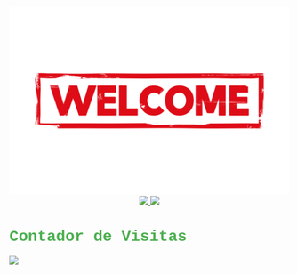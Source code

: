 <div align="center">
  <a href="https://github.com/ntlcs">
    <img src="welcome.png" alt="welcome">
  </a>

  <br/>

  <a href="https://www.linkedin.com/in/nataliaasilva/" target="_blank">
    <img src="https://img.shields.io/badge/LinkedIn-0077B5?style=for-the-badge&logo=linkedin&logoColor=white" target="_blank"> 
  </a>

  <a href="mailto:coder.ncs@gmail.com" target="_blank">
    <img src="https://img.shields.io/badge/Gmail-D14836?style=for-the-badge&logo=gmail&logoColor=white" target="_blank"> 
  </a>

  <h1 align="left" style="font-family: 'Courier New', monospace; color: #4CAF50;">Contador de Visitas</h1>

  <p align="left">
    <img align="left" src="https://profile-counter.glitch.me/ntlcs/count.svg" />
  </p>
</div>
